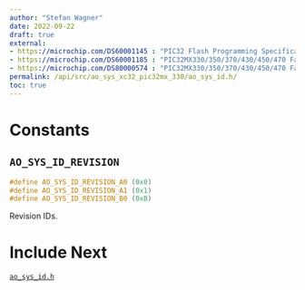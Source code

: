 ```yaml
---
author: "Stefan Wagner"
date: 2022-09-22
draft: true
external:
- https://microchip.com/DS60001145 : "PIC32 Flash Programming Specification"
- https://microchip.com/DS60001185 : "PIC32MX330/350/370/430/450/470 Family Data sheet"
- https://microchip.com/DS80000574 : "PIC32MX330/350/370/430/450/470 Family Errata"
permalink: /api/src/ao_sys_xc32_pic32mx_330/ao_sys_id.h/
toc: true
---
```


# Constants

## `AO_SYS_ID_REVISION`

```c
#define AO_SYS_ID_REVISION_A0 (0x0)
#define AO_SYS_ID_REVISION_A1 (0x1)
#define AO_SYS_ID_REVISION_B0 (0xB)
```

Revision IDs.

# Include Next

[`ao_sys_id.h`](../ao_sys_xc32_pic32/ao_sys_id.h.md)
